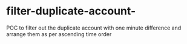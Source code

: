 # filter-duplicate-account-
POC to filter out the duplicate account with one minute difference and arrange them as per ascending time order
